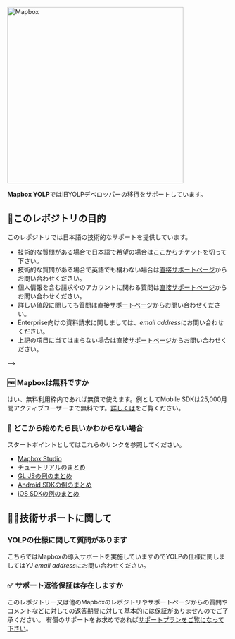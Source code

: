 [<img width="400" alt="Mapbox" src="https://raw.githubusercontent.com/mapbox/mapbox-gl-js-docs/publisher-production/docs/pages/assets/logo.png">](https://www.mapbox.com/)

**Mapbox YOLP**では旧YOLPデベロッパーの移行をサポートしています。

<!--

In this repository, we support the YOLP developers migrating to Mapbox.

-->

## 🚩このレポジトリの目的

<!--

The purpose of this repository

-->

このレポジトリでは日本語の技術的なサポートを提供しています。

- 技術的な質問がある場合で日本語で希望の場合は[ここから](https://github.com/mapbox/mapbox-YOLP/issues)チケットを切って下さい。
- 技術的な質問がある場合で英語でも構わない場合は[直接サポートページ](https://support.mapbox.com/)からお問い合わせください。
- 個人情報を含む請求やのアカウントに関わる質問は[直接サポートページ](https://support.mapbox.com/)からお問い合わせください。
- 詳しい値段に関しても質問は[直接サポートページ](https://support.mapbox.com/)からお問い合わせください。
- Enterprise向けの資料請求に関しましては、*email address*にお問い合わせください。
- 上記の項目に当てはまらない場合は[直接サポートページ](https://support.mapbox.com/)からお問い合わせください。

-->

### 🆓 Mapboxは無料ですか

<!--

Is Mapbox free?

-->

はい、無料利用枠内であれば無償で使えます。例としてMobile SDKは25,000月間アクティブユーザーまで無料です。[詳しくは](https://www.mapbox.com/pricing/)をご覧ください。

<!--

We have a free tier. However, some use cases or volume may require payment. For details, please look at the [pricing page](https://www.mapbox.com/pricing).

-->

### 🏁 どこから始めたら良いかわからない場合

<!--

How to get started:

-->

スタートポイントとしてはこれらのリンクを参照してください。

- [Mapbox Studio](https://docs.mapbox.com/studio-manual/overview/)
- [チュートリアルのまとめ](https://docs.mapbox.com/help/tutorials/)
- [GL JSの例のまとめ](https://docs.mapbox.com/mapbox-gl-js/examples/)
- [Android SDKの例のまとめ](https://docs.mapbox.com/android/examples/)
- [iOS SDKの例のまとめ](https://docs.mapbox.com/ios/examples/)


<!--

As a startingn point, please refer to the links below

- [Mapbox Studio](https://docs.mapbox.com/studio-manual/overview/)
- [A collection of tutorials](https://docs.mapbox.com/help/tutorials/)
- [A collection of GL JS examples](https://docs.mapbox.com/mapbox-gl-js/examples/)
- [A collection of Android SDK examples](https://docs.mapbox.com/android/examples/)
- [A collection of iOS SDK examples](https://docs.mapbox.com/ios/examples/)


-->


##  👨‍💻技術サポートに関して


<!--

Regarding technical support

-->


### YOLPの仕様に関して質問があります

<!--

I have a question about YOLP.

-->

こちらではMapboxの導入サポートを実施していますのでYOLPの仕様に関しましては*YJ email address*にお問い合わせください。

<!--

We don't provide direct support for YOLP here. For YOLP support, please contact japan@mapbox.com.

-->


### ✅ サポート返答保証は存在しますか

<!--

Is there a guaranteed response time?

-->

このレポジトリー又は他のMapboxのレポジトリやサポートページからの質問やコメントなどに対しての返答期間に対して基本的には保証がありませんのでご了承ください。
有償のサポートをお求めであれば[サポートプランをご覧になって下さい](https://www.mapbox.com/pricing/#support-pricing)。

<!--

We will do all we can to answer questions as soon as possible. However, we do not guarantee a response time for issues opened in this or any other Mapbox repository. We also do not guarantee a response time for questions submitted to the support page directly.

If you need a guaranteed response time, we offer premium support packages that come with a response time to meet your needs. For more info, see the support [pricing page](https://www.mapbox.com/pricing/#support-pricing).

-->


